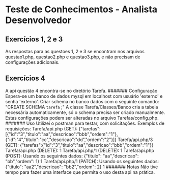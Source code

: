 # Teste de Conhecimentos - Analista Desenvolvedor

## Exercícios 1, 2 e 3
As respostas para as questoes 1, 2 e 3 se encontram nos arquivos questao1.php, questao2.php e questao3.php, e não precisam de configurações adicionais.

## Exercícios 4
A api questão 4 encontra-se no diretório Tarefa.
####### Configuração
Espera-se um banco de dados mysql em localhost com usuário 'externo' e senha 'externo'.
Criar schema no banco dados com o seguinte comando:
    "CREATE SCHEMA `tarefa` ;"
A classe Tarefa/Classes/Banco cria a tabela necessária automaticamente, só o schema precisa ser criado manualmente.
Estas configurações podem ser alteradas no arquivo Tarefas/config.php.
####### Uso
Utilizei o postman para testar, com solicitações.
Exemplos de requisições:
Tarefa/api.php (GET):
    {"tarefas":[{"id":"3","titulo":"aa","descricao":"bbb","ordem":"1"},{"id":"4","titulo":"cc","descricao":"dd","ordem":"2"}]}
Tarefa/api.php/3 (GET):
    {"tarefas":{"id":"3","titulo":"aa","descricao":"bbb","ordem":"1"}}
Tarefa/api.php (DELETE):
    1
Tarefa/api.php/1 (DELETE):
    1
Tarefa/api.php (POST):
    Usando os seguintes dados: {"titulo": "aa","descricao": "bb","ordem": 1}
    1
Tarefa/api.php/1 (PATCH):
    Usando os seguintes dados: {"titulo": "aa2","descricao": "bb2","ordem": 2}
    1
####### Notas
    Não tive tempo para fazer uma interface que permita o uso desta api na prática.
